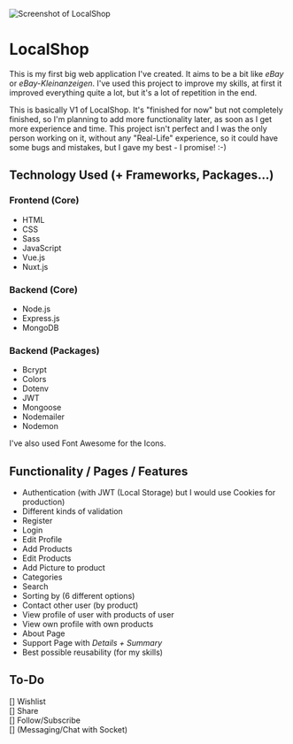 ![Screenshot of LocalShop](https://imgur.com/a/8Dhkrht)

# LocalShop

This is my first big web application I've created. It aims to be a bit like _eBay_ or _eBay-Kleinanzeigen_. I've used this project to improve my skills, at first it improved everything quite a lot, but it's a lot of repetition in the end.

This is basically V1 of LocalShop. It's "finished for now" but not completely finished, so I'm planning to add more functionality later, as soon as I get more experience and time. This project isn't perfect and I was the only person working on it, without any "Real-Life" experience, so it could have some bugs and mistakes, but I gave my best - I promise! :-)

## Technology Used (+ Frameworks, Packages...)

### Frontend (Core)

- HTML
- CSS
- Sass
- JavaScript
- Vue.js
- Nuxt.js

### Backend (Core)

- Node.js
- Express.js
- MongoDB

### Backend (Packages)

- Bcrypt
- Colors
- Dotenv
- JWT
- Mongoose
- Nodemailer
- Nodemon

I've also used Font Awesome for the Icons.

## Functionality / Pages / Features

- Authentication (with JWT (Local Storage) but I would use Cookies for production)
- Different kinds of validation
- Register
- Login
- Edit Profile
- Add Products
- Edit Products
- Add Picture to product
- Categories
- Search
- Sorting by (6 different options)
- Contact other user (by product)
- View profile of user with products of user
- View own profile with own products
- About Page
- Support Page with _Details + Summary_
- Best possible reusability (for my skills)

## To-Do

[] Wishlist <br>
[] Share <br>
[] Follow/Subscribe <br>
[] (Messaging/Chat with Socket) <br>

